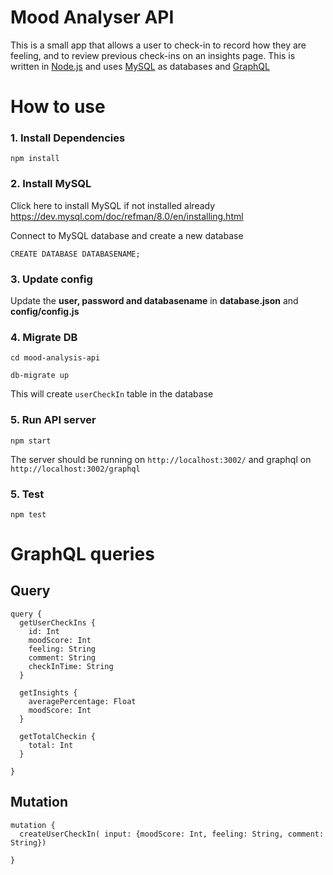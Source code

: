 # Mood Analyser API
This is a small app that allows a user to check-in to record how they are feeling, and to review previous check-ins on an insights page. 
This is written in [Node.js](https://nodejs.org/en/) and uses [MySQL](https://www.mysql.com/) as databases and [GraphQL](https://graphql.org/graphql-js/running-an-express-graphql-server/)

# How to use

### 1. Install Dependencies
```
npm install
```

### 2. Install MySQL
Click here to install MySQL if not installed already https://dev.mysql.com/doc/refman/8.0/en/installing.html

Connect to MySQL database and create a new database
```
CREATE DATABASE DATABASENAME;
```

### 3. Update config
Update the **user, password and databasename** in **database.json** and **config/config.js**


### 4. Migrate DB
```
cd mood-analysis-api

db-migrate up 
```

This will create ```userCheckIn``` table in the database


### 5. Run API server
```
npm start
```

The server should be running on ```http://localhost:3002/``` and graphql on ```http://localhost:3002/graphql```

### 5. Test 
```
npm test
```

# GraphQL queries

## Query

```
query {
  getUserCheckIns {
    id: Int
    moodScore: Int
    feeling: String
    comment: String
    checkInTime: String
  }
  
  getInsights {
    averagePercentage: Float
    moodScore: Int
  }
  
  getTotalCheckin {
    total: Int
  } 

}
```

## Mutation

```
mutation {
  createUserCheckIn( input: {moodScore: Int, feeling: String, comment: String}) 

}
```






